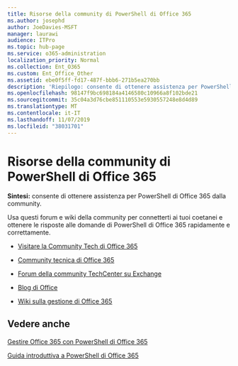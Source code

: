 ```yaml
---
title: Risorse della community di PowerShell di Office 365
ms.author: josephd
author: JoeDavies-MSFT
manager: laurawi
audience: ITPro
ms.topic: hub-page
ms.service: o365-administration
localization_priority: Normal
ms.collection: Ent_O365
ms.custom: Ent_Office_Other
ms.assetid: ebe0f5ff-fd17-487f-bbb6-271b5ea270bb
description: 'Riepilogo: consente di ottenere assistenza per PowerShell di Office 365 dalla community.'
ms.openlocfilehash: 98147f9bc698184a4146580c10966a8f102bde21
ms.sourcegitcommit: 35c04a3d76cbe851110553e5930557248e8d4d89
ms.translationtype: MT
ms.contentlocale: it-IT
ms.lasthandoff: 11/07/2019
ms.locfileid: "38031701"
---
```

# <a name="office-365-powershell-community-resources"></a>Risorse della community di PowerShell di Office 365

 **Sintesi:** consente di ottenere assistenza per PowerShell di Office 365 dalla community.
  
Usa questi forum e wiki della community per connetterti ai tuoi coetanei e ottenere le risposte alle domande di PowerShell di Office 365 rapidamente e correttamente. 
  
- [Visitare la Community Tech di Office 365](https://techcommunity.microsoft.com/t5/Office-365/ct-p/Office365)
    
- [Community tecnica di Office 365](https://techcommunity.microsoft.com/t5/Office-365/ct-p/Office365)
    
- [Forum della community TechCenter su Exchange ](https://social.technet.microsoft.com/Forums/exchange/home?forum=exchangesvrgeneral)
    
- [Blog di Office](https://blogs.office.com/)
    
- [Wiki sulla gestione di Office 365](https://community.office365.com/w/manage/default.aspx)
    
## <a name="see-also"></a>Vedere anche

#### 

[Gestire Office 365 con PowerShell di Office 365](manage-office-365-with-office-365-powershell.md)
  
[Guida introduttiva a PowerShell di Office 365](getting-started-with-office-365-powershell.md)


